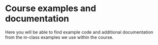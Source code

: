 # Course examples and documentation

Here you will be able to find example code and additional documentation from the in-class examples we use within the course.
